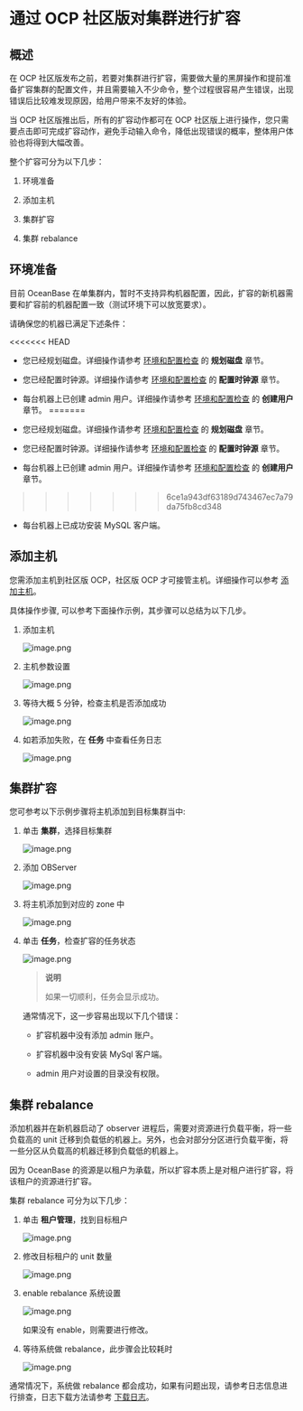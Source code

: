 # 通过 OCP 社区版对集群进行扩容

## 概述

在 OCP 社区版发布之前，若要对集群进行扩容，需要做大量的黑屏操作和提前准备扩容集群的配置文件，并且需要输入不少命令，整个过程很容易产生错误，出现错误后比较难发现原因，给用户带来不友好的体验。

当 OCP 社区版推出后，所有的扩容动作都可在 OCP 社区版上进行操作，您只需要点击即可完成扩容动作，避免手动输入命令，降低出现错误的概率，整体用户体验也将得到大幅改善。

整个扩容可分为以下几步：

1. 环境准备

2. 添加主机

3. 集群扩容

4. 集群 rebalance

## 环境准备

目前 OceanBase 在单集群内，暂时不支持异构机器配置，因此，扩容的新机器需要和扩容前的机器配置一致（测试环境下可以放宽要求）。

请确保您的机器已满足下述条件：

<<<<<<< HEAD
* 您已经规划磁盘。详细操作请参考 [环境和配置检查](../../3.installation-and-deployment/4.environment-and-configuration-checks.md#规划磁盘) 的 **规划磁盘** 章节。

* 您已经配置时钟源。详细操作请参考 [环境和配置检查](../../3.installation-and-deployment/4.environment-and-configuration-checks.md#配置时钟源) 的 **配置时钟源** 章节。

* 每台机器上已创建 admin 用户。详细操作请参考 [环境和配置检查](../../3.installation-and-deployment/4.environment-and-configuration-checks.md#创建用户) 的 **创建用户** 章节。
=======
* 您已经规划磁盘。详细操作请参考 [环境和配置检查](../../3.installation-and-deployment/4.environment-and-configuration-checks.md) 的 **规划磁盘** 章节。
  
* 您已经配置时钟源。详细操作请参考 [环境和配置检查](../../3.installation-and-deployment/4.environment-and-configuration-checks.md) 的 **配置时钟源** 章节。
  
* 每台机器上已创建 admin 用户。详细操作请参考 [环境和配置检查](../../3.installation-and-deployment/4.environment-and-configuration-checks.md) 的 **创建用户** 章节。
>>>>>>> 6ce1a943df63189d743467ec7a79da75fb8cd348
  
* 每台机器上已成功安装 MySQL 客户端。

## 添加主机

您需添加主机到社区版 OCP，社区版 OCP 才可接管主机。详细操作可以参考 [添加主机](https://www.oceanbase.com/docs/enterprise/oceanbase-ocp-cn/V3.3.3/10000000000636014)。

具体操作步骤, 可以参考下面操作示例，其步骤可以总结为以下几步。

1. 添加主机

   ![image.png](https://cdn.nlark.com/yuque/0/2022/png/106206/1644559301660-9736ca8d-548f-4571-b326-1d09e1108e81.png#clientId=u26c3e00b-cbb0-4&crop=0&crop=0&crop=1&crop=1&from=paste&height=876&id=ua7f9aa16&margin=%5Bobject%20Object%5D&name=image.png&originHeight=1752&originWidth=2926&originalType=binary&ratio=1&rotation=0&showTitle=false&size=976141&status=done&style=none&taskId=uc51df3a5-bba1-4ca3-b1ce-272b8d73cfb&title=&width=1463)

2. 主机参数设置

   ![image.png](https://cdn.nlark.com/yuque/0/2022/png/106206/1644559301282-e403b0d6-daf2-458d-9600-1356d299735f.png#clientId=u26c3e00b-cbb0-4&crop=0&crop=0&crop=1&crop=1&from=paste&height=910&id=u511e7a0b&margin=%5Bobject%20Object%5D&name=image.png&originHeight=1820&originWidth=2930&originalType=binary&ratio=1&rotation=0&showTitle=false&size=921177&status=done&style=none&taskId=u0ed424e4-8cef-4a6b-a447-30d20015647&title=&width=1465)

3. 等待大概 5 分钟，检查主机是否添加成功

   ![image.png](https://cdn.nlark.com/yuque/0/2022/png/106206/1644559301709-ef49ed8e-2a47-49a2-ad26-a6f28c485243.png#clientId=u26c3e00b-cbb0-4&crop=0&crop=0&crop=1&crop=1&from=paste&height=858&id=u3f1aca79&margin=%5Bobject%20Object%5D&name=image.png&originHeight=1716&originWidth=2888&originalType=binary&ratio=1&rotation=0&showTitle=false&size=949475&status=done&style=none&taskId=ucc6b4923-4c87-47f9-af82-11e0cc9d656&title=&width=1444)

4. 如若添加失败，在 **任务** 中查看任务日志

   ![image.png](https://cdn.nlark.com/yuque/0/2022/png/106206/1644559301470-0be86e5f-461a-4829-b17b-51b11febcd69.png#clientId=u26c3e00b-cbb0-4&crop=0&crop=0&crop=1&crop=1&from=paste&height=892&id=ue06e539b&margin=%5Bobject%20Object%5D&name=image.png&originHeight=1784&originWidth=2924&originalType=binary&ratio=1&rotation=0&showTitle=false&size=1023156&status=done&style=none&taskId=u2001bbc0-2aa6-4ae1-9043-6bbf022b5c2&title=&width=1462)

## 集群扩容

您可参考以下示例步骤将主机添加到目标集群当中:

1. 单击 **集群**，选择目标集群

   ![image.png](https://cdn.nlark.com/yuque/0/2022/png/106206/1644559301133-0d967ab8-3ea1-4403-9e59-6dca5ed8e578.png#clientId=u26c3e00b-cbb0-4&crop=0&crop=0&crop=1&crop=1&from=paste&height=792&id=u803c0566&margin=%5Bobject%20Object%5D&name=image.png&originHeight=1584&originWidth=2918&originalType=binary&ratio=1&rotation=0&showTitle=false&size=757540&status=done&style=none&taskId=u4567eae9-5539-4144-ad7e-232593e77ed&title=&width=1459)

2. 添加 OBServer

   ![image.png](https://cdn.nlark.com/yuque/0/2022/png/106206/1644559305324-ea516415-6652-4fc3-939f-033066188442.png#clientId=u26c3e00b-cbb0-4&crop=0&crop=0&crop=1&crop=1&from=paste&height=914&id=ua958b690&margin=%5Bobject%20Object%5D&name=image.png&originHeight=1828&originWidth=2920&originalType=binary&ratio=1&rotation=0&showTitle=false&size=1117782&status=done&style=none&taskId=ueeab360e-4400-419a-a304-393e489523e&title=&width=1460)

3. 将主机添加到对应的 zone 中

   ![image.png](https://cdn.nlark.com/yuque/0/2022/png/106206/1644559305695-e602cc0d-9f92-41e0-8916-608066ed9052.png#clientId=u26c3e00b-cbb0-4&crop=0&crop=0&crop=1&crop=1&from=paste&height=807&id=u580f8109&margin=%5Bobject%20Object%5D&name=image.png&originHeight=1614&originWidth=2946&originalType=binary&ratio=1&rotation=0&showTitle=false&size=796250&status=done&style=none&taskId=uad295f59-621e-4dd2-a0c9-d97f4560f4b&title=&width=1473)

4. 单击 **任务**，检查扩容的任务状态

   ![image.png](https://cdn.nlark.com/yuque/0/2022/png/106206/1644559306527-7fe489e9-3b11-4304-8cb3-6812ea667fbb.png#clientId=u26c3e00b-cbb0-4&crop=0&crop=0&crop=1&crop=1&from=paste&height=885&id=ua5428c40&margin=%5Bobject%20Object%5D&name=image.png&originHeight=1770&originWidth=2918&originalType=binary&ratio=1&rotation=0&showTitle=false&size=1622640&status=done&style=none&taskId=ud2c088dc-997a-459e-95fa-9c18fe768c3&title=&width=1459)

   > **说明**
   >
   > 如果一切顺利，任务会显示成功。

   通常情况下，这一步容易出现以下几个错误：

   * 扩容机器中没有添加 admin 账户。

   * 扩容机器中没有安装 MySql 客户端。

   * admin 用户对设置的目录没有权限。

## 集群 rebalance

添加机器并在新机器启动了 observer 进程后，需要对资源进行负载平衡，将一些负载高的 unit 迁移到负载低的机器上。另外，也会对部分分区进行负载平衡，将一些分区从负载高的机器迁移到负载低的机器上。

因为 OceanBase 的资源是以租户为承载，所以扩容本质上是对租户进行扩容，将该租户的资源进行扩容。

集群 rebalance 可分为以下几步：

1. 单击 **租户管理**，找到目标租户

   ![image.png](https://cdn.nlark.com/yuque/0/2022/png/106206/1644559306195-e525cb6a-6f55-43b3-b3ad-734cf80487e6.png#clientId=u26c3e00b-cbb0-4&crop=0&crop=0&crop=1&crop=1&from=paste&height=905&id=uf29f1092&margin=%5Bobject%20Object%5D&name=image.png&originHeight=1810&originWidth=2924&originalType=binary&ratio=1&rotation=0&showTitle=false&size=932220&status=done&style=none&taskId=u08c95597-a6a0-4924-ad22-8f1d3bf6bb8&title=&width=1462)

2. 修改目标租户的 unit 数量

   ![image.png](https://cdn.nlark.com/yuque/0/2022/png/106206/1644559306122-e4572930-62a9-4f5d-98f4-dcf1459eaf62.png#clientId=u26c3e00b-cbb0-4&crop=0&crop=0&crop=1&crop=1&from=paste&height=913&id=ue79762f9&margin=%5Bobject%20Object%5D&name=image.png&originHeight=1826&originWidth=2958&originalType=binary&ratio=1&rotation=0&showTitle=false&size=822475&status=done&style=none&taskId=u15c6c236-8c6a-4018-837a-e0bbd0d0c58&title=&width=1479)

3. enable rebalance 系统设置

   ![image.png](https://cdn.nlark.com/yuque/0/2022/png/106206/1644559308373-bc0d9543-e5ac-4dbb-84ef-b4ea67c0f15d.png#clientId=u26c3e00b-cbb0-4&crop=0&crop=0&crop=1&crop=1&from=paste&height=557&id=u4711c20c&margin=%5Bobject%20Object%5D&name=image.png&originHeight=1114&originWidth=2948&originalType=binary&ratio=1&rotation=0&showTitle=false&size=449140&status=done&style=none&taskId=u0469e405-50c2-4b24-a46b-28b5cbb8775&title=&width=1474)

   如果没有 enable，则需要进行修改。
​
4. 等待系统做 rebalance，此步骤会比较耗时

   ![image.png](https://cdn.nlark.com/yuque/0/2022/png/106206/1644559309200-a31c52f0-334b-49ca-be3e-34dead6b9232.png#clientId=u26c3e00b-cbb0-4&crop=0&crop=0&crop=1&crop=1&from=paste&height=866&id=ud8eeb7f3&margin=%5Bobject%20Object%5D&name=image.png&originHeight=1732&originWidth=2914&originalType=binary&ratio=1&rotation=0&showTitle=false&size=768608&status=done&style=none&taskId=u62130907-2847-4fe7-a64b-6db9b72a751&title=&width=1457)

通常情况下，系统做 rebalance 都会成功，如果有问题出现，请参考日志信息进行排查，日志下载方法请参考 [下载日志](https://www.oceanbase.com/docs/community/ocp-cn/V3.3.0/10000000000407638)。
